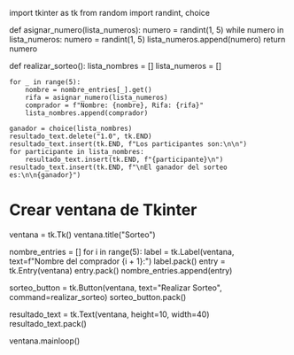 import tkinter as tk
from random import randint, choice

def asignar_numero(lista_numeros):
    numero = randint(1, 5)
    while numero in lista_numeros:
        numero = randint(1, 5)
    lista_numeros.append(numero)
    return numero

def realizar_sorteo():
    lista_nombres = []
    lista_numeros = []

    for _ in range(5):
        nombre = nombre_entries[_].get()
        rifa = asignar_numero(lista_numeros)
        comprador = f"Nombre: {nombre}, Rifa: {rifa}"
        lista_nombres.append(comprador)

    ganador = choice(lista_nombres)
    resultado_text.delete("1.0", tk.END)
    resultado_text.insert(tk.END, f"Los participantes son:\n\n")
    for participante in lista_nombres:
        resultado_text.insert(tk.END, f"{participante}\n")
    resultado_text.insert(tk.END, f"\nEl ganador del sorteo es:\n\n{ganador}")

# Crear ventana de Tkinter
ventana = tk.Tk()
ventana.title("Sorteo")

nombre_entries = []
for i in range(5):
    label = tk.Label(ventana, text=f"Nombre del comprador {i + 1}:")
    label.pack()
    entry = tk.Entry(ventana)
    entry.pack()
    nombre_entries.append(entry)

sorteo_button = tk.Button(ventana, text="Realizar Sorteo", command=realizar_sorteo)
sorteo_button.pack()

resultado_text = tk.Text(ventana, height=10, width=40)
resultado_text.pack()

ventana.mainloop()
